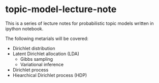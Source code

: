 topic-model-lecture-note
========================

This is a series of lecture notes for probabilistic topic models written in ipython notebook.

The following metarials will be covered:

* Dirichlet distribution
* Latent Dirichlet allocation (LDA)
  * Gibbs sampling
  * Variational inference
* Dirichlet process
* Hiearchical Dirichlet process (HDP)


